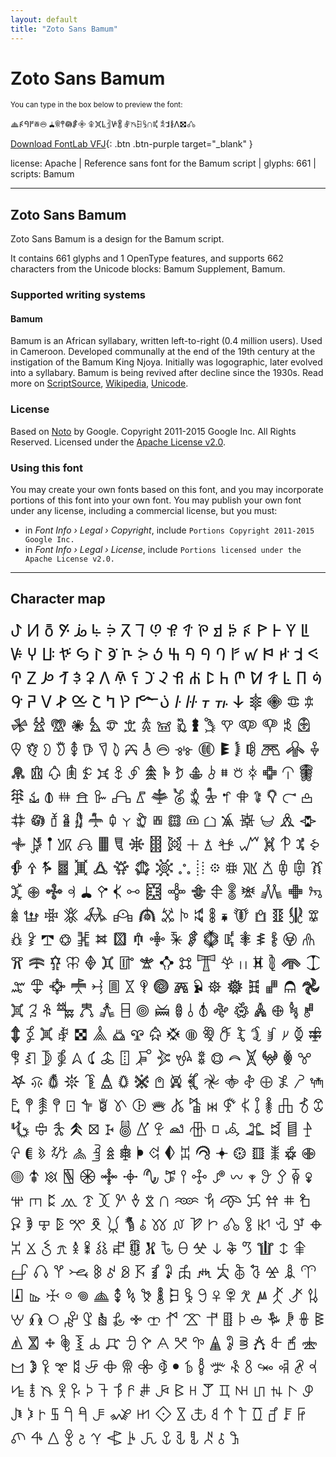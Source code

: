 ```yaml
---
layout: default
title: "Zoto Sans Bamum"
---
```


# Zoto Sans Bamum

<small>You can type in the box below to preview the font:</small>

<div contenteditable="true" class="texteditor" style="font-family: 'Zoto Sans Bamum';">
<p spellcheck="false">𖦺ꚯꛀꛂ𖡖𖠟 𖢇𖧶𖤣𖡎𖢯𖧷 𖦢𖣙ꛚ𖥌ꚴ𖢏 𖣮𖨅𖦿𖧀𖥵𖢱 𖠓ꛆ𖢴ꛎ𖣯𖦊</p>
</div>

[Download FontLab VFJ](https://downgit.github.io/#/home?url=https://github.com/fontlabcom/getgo-fonts/blob/main/getgo-fonts/apache/zotosans/zotosans-bamum.vfj){: .btn .btn-purple target="_blank" }

license: Apache \| Reference sans font for the Bamum script \| glyphs: 661 \| scripts: Bamum

---


## Zoto Sans Bamum

Zoto Sans Bamum is a design for the Bamum script.

It contains 661 glyphs and 1 OpenType features, and supports 662 characters from the Unicode blocks: Bamum Supplement, Bamum.


### Supported writing systems


#### Bamum

Bamum is an African syllabary, written left-to-right (0.4 million users). Used in Cameroon. Developed communally at the end of the 19th century at the instigation of the Bamum King Njoya. Initially was logographic, later evolved into a syllabary. Bamum is being revived after decline since the 1930s. Read more on [ScriptSource](https://scriptsource.org/scr/Bamu), [Wikipedia](https://en.wikipedia.org/wiki/ISO_15924:Bamu), [Unicode](https://www.unicode.org/versions/Unicode13.0.0/ch19.pdf#G45398).


### License

Based on [Noto](https://github.com/notofonts) by Google. Copyright 2011-2015 Google Inc. All Rights Reserved. Licensed under the [Apache License v2.0](https://www.apache.org/licenses/LICENSE-2.0.txt).

### Using this font

You may create your own fonts based on this font, and you may incorporate portions of this font into your own font. You may publish your own font under any license, including a commercial license, but you must:

- in _Font Info › Legal › Copyright_, include `Portions Copyright 2011-2015 Google Inc.`
- in _Font Info › Legal › License_, include `Portions licensed under the Apache License v2.0.`


---

## Character map

<div style="font-family: 'Zoto Sans Bamum'; font-size: 2em;">
ꚠ ꚡ ꚢ ꚣ ꚤ ꚥ ꚦ ꚧ ꚨ ꚩ ꚪ ꚫ ꚬ ꚭ ꚮ ꚯ ꚰ ꚱ ꚲ ꚳ ꚴ ꚵ ꚶ ꚷ ꚸ ꚹ ꚺ ꚻ ꚼ ꚽ ꚾ ꚿ ꛀ ꛁ ꛂ ꛃ ꛄ ꛅ ꛆ ꛇ ꛈ ꛉ ꛊ ꛋ ꛌ ꛍ ꛎ ꛏ ꛐ ꛑ ꛒ ꛓ ꛔ ꛕ ꛖ ꛗ ꛘ ꛙ ꛚ ꛛ ꛜ ꛝ ꛞ ꛟ ꛠ ꛡ ꛢ ꛣ ꛤ ꛥ ꛰ ꛱ ꛲ ꛳ ꛴ ꛵ ꛶ ꛷ 𖠀 𖠁 𖠂 𖠃 𖠄 𖠅 𖠆 𖠇 𖠈 𖠉 𖠊 𖠋 𖠌 𖠍 𖠎 𖠏 𖠐 𖠑 𖠒 𖠓 𖠔 𖠕 𖠖 𖠗 𖠘 𖠙 𖠚 𖠛 𖠜 𖠝 𖠞 𖠟 𖠠 𖠡 𖠢 𖠣 𖠤 𖠥 𖠦 𖠧 𖠨 𖠩 𖠪 𖠫 𖠬 𖠭 𖠮 𖠯 𖠰 𖠱 𖠲 𖠳 𖠴 𖠵 𖠶 𖠷 𖠸 𖠹 𖠺 𖠻 𖠼 𖠽 𖠾 𖠿 𖡀 𖡁 𖡂 𖡃 𖡄 𖡅 𖡆 𖡇 𖡈 𖡉 𖡊 𖡋 𖡌 𖡍 𖡎 𖡏 𖡐 𖡑 𖡒 𖡓 𖡔 𖡕 𖡖 𖡗 𖡘 𖡙 𖡚 𖡛 𖡜 𖡝 𖡞 𖡟 𖡠 𖡡 𖡢 𖡣 𖡤 𖡥 𖡦 𖡧 𖡨 𖡩 𖡪 𖡫 𖡬 𖡭 𖡮 𖡯 𖡰 𖡱 𖡲 𖡳 𖡴 𖡵 𖡶 𖡷 𖡸 𖡹 𖡺 𖡻 𖡼 𖡽 𖡾 𖡿 𖢀 𖢁 𖢂 𖢃 𖢄 𖢅 𖢆 𖢇 𖢈 𖢉 𖢊 𖢋 𖢌 𖢍 𖢎 𖢏 𖢐 𖢑 𖢒 𖢓 𖢔 𖢕 𖢖 𖢗 𖢘 𖢙 𖢚 𖢛 𖢜 𖢝 𖢞 𖢟 𖢠 𖢡 𖢢 𖢣 𖢤 𖢥 𖢦 𖢧 𖢨 𖢩 𖢪 𖢫 𖢬 𖢭 𖢮 𖢯 𖢰 𖢱 𖢲 𖢳 𖢴 𖢵 𖢶 𖢷 𖢸 𖢹 𖢺 𖢻 𖢼 𖢽 𖢾 𖢿 𖣀 𖣁 𖣂 𖣃 𖣄 𖣅 𖣆 𖣇 𖣈 𖣉 𖣊 𖣋 𖣌 𖣍 𖣎 𖣏 𖣐 𖣑 𖣒 𖣓 𖣔 𖣕 𖣖 𖣗 𖣘 𖣙 𖣚 𖣛 𖣜 𖣝 𖣞 𖣟 𖣠 𖣡 𖣢 𖣣 𖣤 𖣥 𖣦 𖣧 𖣨 𖣩 𖣪 𖣫 𖣬 𖣭 𖣮 𖣯 𖣰 𖣱 𖣲 𖣳 𖣴 𖣵 𖣶 𖣷 𖣸 𖣹 𖣺 𖣻 𖣼 𖣽 𖣾 𖣿 𖤀 𖤁 𖤂 𖤃 𖤄 𖤅 𖤆 𖤇 𖤈 𖤉 𖤊 𖤋 𖤌 𖤍 𖤎 𖤏 𖤐 𖤑 𖤒 𖤓 𖤔 𖤕 𖤖 𖤗 𖤘 𖤙 𖤚 𖤛 𖤜 𖤝 𖤞 𖤟 𖤠 𖤡 𖤢 𖤣 𖤤 𖤥 𖤦 𖤧 𖤨 𖤩 𖤪 𖤫 𖤬 𖤭 𖤮 𖤯 𖤰 𖤱 𖤲 𖤳 𖤴 𖤵 𖤶 𖤷 𖤸 𖤹 𖤺 𖤻 𖤼 𖤽 𖤾 𖤿 𖥀 𖥁 𖥂 𖥃 𖥄 𖥅 𖥆 𖥇 𖥈 𖥉 𖥊 𖥋 𖥌 𖥍 𖥎 𖥏 𖥐 𖥑 𖥒 𖥓 𖥔 𖥕 𖥖 𖥗 𖥘 𖥙 𖥚 𖥛 𖥜 𖥝 𖥞 𖥟 𖥠 𖥡 𖥢 𖥣 𖥤 𖥥 𖥦 𖥧 𖥨 𖥩 𖥪 𖥫 𖥬 𖥭 𖥮 𖥯 𖥰 𖥱 𖥲 𖥳 𖥴 𖥵 𖥶 𖥷 𖥸 𖥹 𖥺 𖥻 𖥼 𖥽 𖥾 𖥿 𖦀 𖦁 𖦂 𖦃 𖦄 𖦅 𖦆 𖦇 𖦈 𖦉 𖦊 𖦋 𖦌 𖦍 𖦎 𖦏 𖦐 𖦑 𖦒 𖦓 𖦔 𖦕 𖦖 𖦗 𖦘 𖦙 𖦚 𖦛 𖦜 𖦝 𖦞 𖦟 𖦠 𖦡 𖦢 𖦣 𖦤 𖦥 𖦦 𖦧 𖦨 𖦩 𖦪 𖦫 𖦬 𖦭 𖦮 𖦯 𖦰 𖦱 𖦲 𖦳 𖦴 𖦵 𖦶 𖦷 𖦸 𖦹 𖦺 𖦻 𖦼 𖦽 𖦾 𖦿 𖧀 𖧁 𖧂 𖧃 𖧄 𖧅 𖧆 𖧇 𖧈 𖧉 𖧊 𖧋 𖧌 𖧍 𖧎 𖧏 𖧐 𖧑 𖧒 𖧓 𖧔 𖧕 𖧖 𖧗 𖧘 𖧙 𖧚 𖧛 𖧜 𖧝 𖧞 𖧟 𖧠 𖧡 𖧢 𖧣 𖧤 𖧥 𖧦 𖧧 𖧨 𖧩 𖧪 𖧫 𖧬 𖧭 𖧮 𖧯 𖧰 𖧱 𖧲 𖧳 𖧴 𖧵 𖧶 𖧷 𖧸 𖧹 𖧺 𖧻 𖧼 𖧽 𖧾 𖧿 𖨀 𖨁 𖨂 𖨃 𖨄 𖨅 𖨆 𖨇 𖨈 𖨉 𖨊 𖨋 𖨌 𖨍 𖨎 𖨏 𖨐 𖨑 𖨒 𖨓 𖨔 𖨕 𖨖 𖨗 𖨘 𖨙 𖨚 𖨛 𖨜 𖨝 𖨞 𖨟 𖨠 𖨡 𖨢 𖨣 𖨤 𖨥 𖨦 𖨧 𖨨 𖨩 𖨪 𖨫 𖨬 𖨭 𖨮 𖨯 𖨰 𖨱 𖨲 𖨳 𖨴 𖨵 𖨶 𖨷 𖨸
</div>

